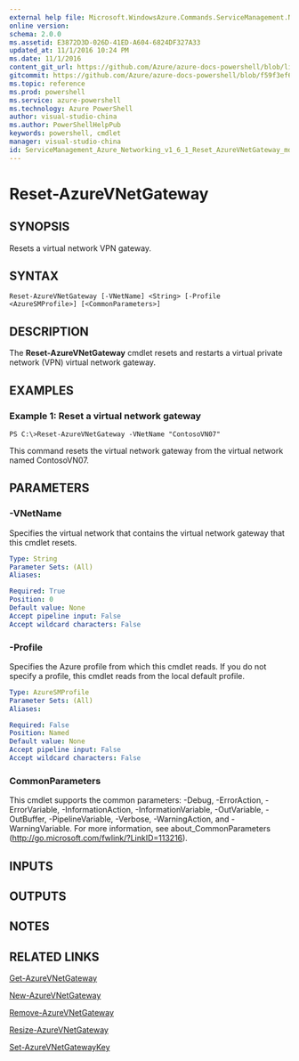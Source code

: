 ```yaml
---
external help file: Microsoft.WindowsAzure.Commands.ServiceManagement.Network.dll-Help.xml
online version: 
schema: 2.0.0
ms.assetid: E3872D3D-026D-41ED-A604-6824DF327A33
updated_at: 11/1/2016 10:24 PM
ms.date: 11/1/2016
content_git_url: https://github.com/Azure/azure-docs-powershell/blob/live/azureps-cmdlets-docs/ServiceManagement/Azure.Networking/v1.6.1/Reset-AzureVNetGateway.md
gitcommit: https://github.com/Azure/azure-docs-powershell/blob/f59f3ef60bc592383812213e69fd77ba950759ed/azureps-cmdlets-docs/ServiceManagement/Azure.Networking/v1.6.1/Reset-AzureVNetGateway.md
ms.topic: reference
ms.prod: powershell
ms.service: azure-powershell
ms.technology: Azure PowerShell
author: visual-studio-china
ms.author: PowerShellHelpPub
keywords: powershell, cmdlet
manager: visual-studio-china
id: ServiceManagement_Azure_Networking_v1_6_1_Reset_AzureVNetGateway_md
---
```


# Reset-AzureVNetGateway

## SYNOPSIS
Resets a virtual network VPN gateway.

## SYNTAX

```
Reset-AzureVNetGateway [-VNetName] <String> [-Profile <AzureSMProfile>] [<CommonParameters>]
```

## DESCRIPTION
The **Reset-AzureVNetGateway** cmdlet resets and restarts a virtual private network (VPN) virtual network gateway.

## EXAMPLES

### Example 1: Reset a virtual network gateway
```
PS C:\>Reset-AzureVNetGateway -VNetName "ContosoVN07"
```

This command resets the virtual network gateway from the virtual network named ContosoVN07.

## PARAMETERS

### -VNetName
Specifies the virtual network that contains the virtual network gateway that this cmdlet resets.

```yaml
Type: String
Parameter Sets: (All)
Aliases: 

Required: True
Position: 0
Default value: None
Accept pipeline input: False
Accept wildcard characters: False
```

### -Profile
Specifies the Azure profile from which this cmdlet reads. 
If you do not specify a profile, this cmdlet reads from the local default profile.

```yaml
Type: AzureSMProfile
Parameter Sets: (All)
Aliases: 

Required: False
Position: Named
Default value: None
Accept pipeline input: False
Accept wildcard characters: False
```

### CommonParameters
This cmdlet supports the common parameters: -Debug, -ErrorAction, -ErrorVariable, -InformationAction, -InformationVariable, -OutVariable, -OutBuffer, -PipelineVariable, -Verbose, -WarningAction, and -WarningVariable. For more information, see about_CommonParameters (http://go.microsoft.com/fwlink/?LinkID=113216).

## INPUTS

## OUTPUTS

## NOTES

## RELATED LINKS

[Get-AzureVNetGateway](xref:ServiceManagement/Azure.Networking/v1.6.1/Get-AzureVNetGateway.md)

[New-AzureVNetGateway](xref:ServiceManagement/Azure.Networking/v1.6.1/New-AzureVNetGateway.md)

[Remove-AzureVNetGateway](xref:ServiceManagement/Azure.Networking/v1.6.1/Remove-AzureVNetGateway.md)

[Resize-AzureVNetGateway](xref:ServiceManagement/Azure.Networking/v1.6.1/Resize-AzureVNetGateway.md)

[Set-AzureVNetGatewayKey](xref:ServiceManagement/Azure.Networking/v1.6.1/Set-AzureVNetGatewayKey.md)


